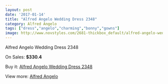 ```yaml
---
layout: post
date: '2017-01-14'
title: "Alfred Angelo Wedding Dress 2348"
category: Alfred Angelo
tags: ["dress","angelo","charming","bonny","gowns"]
image: http://www.novstyles.com/2681-thickbox_default/alfred-angelo-wedding-dress-2348.jpg
---
```

Alfred Angelo Wedding Dress 2348

On Sales: **$330.4**
<a href="https://www.novstyles.com/en/alfred-angelo/1513-alfred-angelo-wedding-dress-2348.html"><amp-img layout="responsive" width="600" height="600" src="//www.novstyles.com/2681-thickbox_default/alfred-angelo-wedding-dress-2348.jpg" alt="Alfred Angelo Wedding Dress 2348 0" /></a>

Buy it: [Alfred Angelo Wedding Dress 2348](https://www.novstyles.com/en/alfred-angelo/1513-alfred-angelo-wedding-dress-2348.html "Alfred Angelo Wedding Dress 2348")

View more: [Alfred Angelo](https://www.novstyles.com/en/10-alfred-angelo "Alfred Angelo")